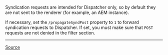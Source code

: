 Syndication requests are intended for Dispatcher only, so by default they are not sent to the renderer (for example, an AEM instance).

If necessary, set the `/propagateSyndPost` property to `1` to forward syndication requests to Dispatcher. If set, you must make sure that `POST` requests are not denied in the filter section.

---

[Source](https://experienceleague.adobe.com/docs/experience-manager-dispatcher/using/configuring/dispatcher-configuration.html?lang=en#forwarding-syndication-requests-propagatesyndpost)
